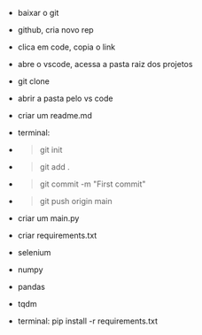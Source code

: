 - baixar o git
- github, cria novo rep
- clica em code, copia o link
- abre o vscode, acessa a pasta raiz dos projetos
- git clone <link>
- abrir a pasta pelo vs code
- criar um readme.md
- terminal:
- > git init
- > git add .
- > git commit -m "First commit"
- > git push origin main

- criar um main.py
- criar requirements.txt
- selenium
- numpy
- pandas
- tqdm

- terminal: pip install -r requirements.txt
